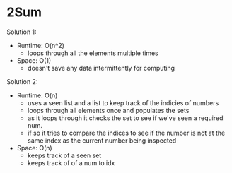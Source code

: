 # 2Sum

Solution 1: 
- Runtime: O(n^2)
  - loops through all the elements multiple times
- Space: O(1)
  - doesn't save any data intermittently for computing 

Solution 2: 
- Runtime: O(n)
  - uses a seen list and a list to keep track of the indicies of numbers
  - loops through all elements once and populates the sets
  - as it loops through it checks the set to see if we've seen a required num. 
  - if so it tries to compare the indices to see if the number is not at the same index as the current number being inspected
- Space: O(n)
  - keeps track of a seen set
  - keeps track of of a num to idx
